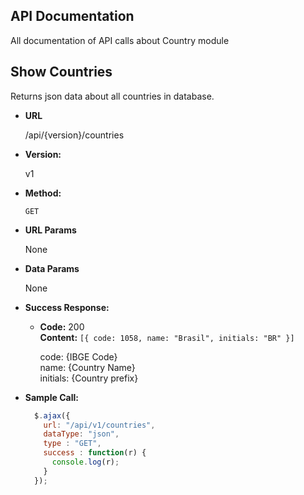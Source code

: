 ## API Documentation

All documentation of API calls about Country module

##

**Show Countries**
----
  Returns json data about all countries in database.

* **URL**

  /api/{version}/countries

* **Version:**

  v1

* **Method:**

  `GET`
  
* **URL Params**

  None

* **Data Params**

  None

* **Success Response:**

  * **Code:** 200 <br />
    **Content:** `[{ code: 1058, name: "Brasil", initials: "BR" }]`

    code: {IBGE Code}<br />
    name: {Country Name}<br />
    initials: {Country prefix}
 

* **Sample Call:**

  ```javascript
    $.ajax({
      url: "/api/v1/countries",
      dataType: "json",
      type : "GET",
      success : function(r) {
        console.log(r);
      }
    });
  ```